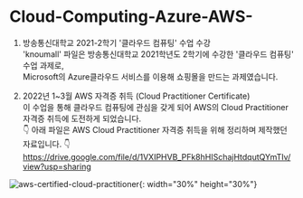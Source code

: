 # Cloud-Computing-Azure-AWS-

1. 방송통신대학교 2021-2학기 '클라우드 컴퓨팅' 수업 수강
<br/>'knoumall' 파일은 방송통신대학교 2021학년도 2학기에 수강한 '클라우드 컴퓨팅' 수업 과제로,
<br/> Microsoft의 Azure클라우드 서비스를 이용해 쇼핑몰을 만드는 과제였습니다. 

2. 2022년 1~3월 AWS 자격증 취득 (Cloud Practitioner Certificate) 
<br/> 이 수업을 통해 클라우드 컴퓨팅에 관심을 갖게 되어 AWS의 Cloud Practitioner 자격증 취득에 도전하게 되었습니다.
<br/> 👇 아래 파일은 AWS Cloud Practitioner 자격증 취득을 위해 정리하며 제작했던 자료입니다. 👇
https://drive.google.com/file/d/1VXIPHVB_PFk8hHISchajHtdqutQYmTIv/view?usp=sharing


![aws-certified-cloud-practitioner](https://user-images.githubusercontent.com/57402510/168462066-0690f54b-4b5e-47f7-8287-0ee2cf39caed.png){: width="30%" height="30%"}
